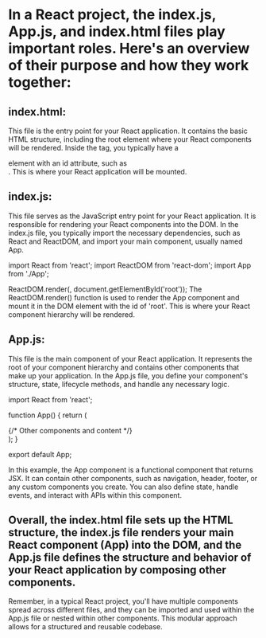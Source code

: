 
# In a React project, the index.js, App.js, and index.html files play important roles. Here's an overview of their purpose and how they work together:

## index.html: 
This file is the entry point for your React application. It contains the basic HTML structure, including the root element where your React components will be rendered. Inside the <body> tag, you typically have a <div> element with an id attribute, such as <div id="root"></div>. This is where your React application will be mounted.

## index.js:
This file serves as the JavaScript entry point for your React application. It is responsible for rendering your React components into the DOM. In the index.js file, you typically import the necessary dependencies, such as React and ReactDOM, and import your main component, usually named App.

import React from 'react';
import ReactDOM from 'react-dom';
import App from './App';

ReactDOM.render(<App />, document.getElementById('root'));
The ReactDOM.render() function is used to render the App component and mount it in the DOM element with the id of 'root'. This is where your React component hierarchy will be rendered.

## App.js:
This file is the main component of your React application. It represents the root of your component hierarchy and contains other components that make up your application. In the App.js file, you define your component's structure, state, lifecycle methods, and handle any necessary logic.

import React from 'react';

function App() {
  return (
    <div>
      {/* Other components and content */}
    </div>
  );
}

export default App;
  
In this example, the App component is a functional component that returns JSX. It can contain other components, such as navigation, header, footer, or any custom components you create. You can also define state, handle events, and interact with APIs within this component.

## Overall, the index.html file sets up the HTML structure, the index.js file renders your main React component (App) into the DOM, and the App.js file defines the structure and behavior of your React application by composing other components.
Remember, in a typical React project, you'll have multiple components spread across different files, and they can be imported and used within the App.js file or nested within other components. This modular approach allows for a structured and reusable codebase.


